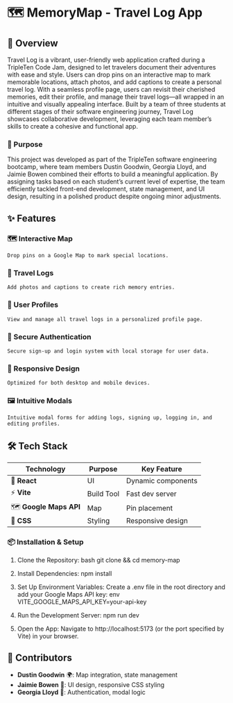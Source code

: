 # 🗺️ MemoryMap - Travel Log App

## 📖 Overview
Travel Log is a vibrant, user-friendly web application crafted during a TripleTen Code Jam, designed to let travelers document their adventures with ease and style. Users can drop pins on an interactive map to mark memorable locations, attach photos, and add captions to create a personal travel log. With a seamless profile page, users can revisit their cherished memories, edit their profile, and manage their travel logs—all wrapped in an intuitive and visually appealing interface. Built by a team of three students at different stages of their software engineering journey, Travel Log showcases collaborative development, leveraging each team member’s skills to create a cohesive and functional app.

### 🎯 Purpose
This project was developed as part of the TripleTen software engineering bootcamp, where team members Dustin Goodwin, Georgia Lloyd, and Jaimie Bowen combined their efforts to build a meaningful application. By assigning tasks based on each student’s current level of expertise, the team efficiently tackled front-end development, state management, and UI design, resulting in a polished product despite ongoing minor adjustments.

## ✨ Features
### 🗺️ Interactive Map
    Drop pins on a Google Map to mark special locations.
### 📸 Travel Logs
    Add photos and captions to create rich memory entries.
### 👤 User Profiles
    View and manage all travel logs in a personalized profile page.
### 🔐 Secure Authentication
    Secure sign-up and login system with local storage for user data.
### 📱 Responsive Design
    Optimized for both desktop and mobile devices.
### 🖼️ Intuitive Modals
    Intuitive modal forms for adding logs, signing up, logging in, and editing profiles.

## 🛠️ Tech Stack
|      **Technology**     | **Purpose** |   **Key Feature**  |
|-------------------------|-------------|--------------------|
| 📝 **React**           | UI          | Dynamic components |
| ⚡ **Vite**            | Build Tool  | Fast dev server    |
| 🗺️ **Google Maps API** | Map         | Pin placement      |
| 🎨 **CSS**             | Styling     | Responsive design  |

### 📦 Installation & Setup
1. Clone the Repository:
    bash
    git clone <repository-url> && cd memory-map

2. Install Dependencies:
    npm install

3. Set Up Environment Variables:
    Create a .env file in the root directory and add your Google Maps API key:
    env
    VITE_GOOGLE_MAPS_API_KEY=your-api-key

4. Run the Development Server:
    npm run dev

5. Open the App:
    Navigate to http://localhost:5173 (or the port specified by Vite) in your browser.

## 👥 Contributors
- **Dustin Goodwin** 🌍: Map integration, state management
- **Jaimie Bowen** 🎨: UI design, responsive CSS styling
- **Georgia Lloyd** 🔐: Authentication, modal logic